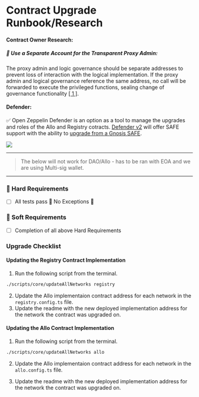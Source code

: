 # Contract Upgrade Runbook/Research

#### Contract Owner Research:

##### 🚨 Use a Separate Account for the Transparent Proxy Admin:
The proxy admin and logic governance should be separate addresses to prevent loss of interaction with the logical implementation. If the proxy admin and logical governance reference the same address, no call will be forwarded to execute the privileged functions, sealing change of governance functionality [[ 1 ]](https://www.certik.com/resources/blog/FnfYrOCsy3MG9s9gixfbJ-upgradeable-proxy-contract-security-best-practices).

#### Defender:

✅ Open Zeppelin Defender is an option as a tool to manage the upgrades and roles of the Allo and Registry cotracts. [Defender v2](https://blog.openzeppelin.com/introducing-openzeppelin-defender-2-0) will offer SAFE support with the ability to [upgrade from a Gnosis SAFE](https://blog.openzeppelin.com/upgrades-app-for-gnosis-safe).

![](https://hackmd.io/_uploads/rywRD_dGa.png)

---
>The below will not work for DAO/Allo - has to be ran with EOA and we are using Multi-sig wallet.
---

### 💎 Hard Requirements

- [ ] All tests pass 🚨 No Exceptions 🚨

### 🍦 Soft Requirements

- [ ] Completion of all above Hard Requirements

### Upgrade Checklist


#### Updating the Registry Contract Implementation



1. Run the following script from the terminal.

```bash
./scripts/core/updateAllNetworks registry
```
2. Update the Allo implementaion contract address for each network in the `registry.config.ts` file.
3. Update the readme with the new deployed implementation address for the network the contract was upgraded on.

#### Updating the Allo Contract Implementation


1. Run the following script from the terminal.

```bash
./scripts/core/updateAllNetworks allo
```
2. Update the Allo implementaion contract address for each network in the `allo.config.ts` file.

3. Update the readme with the new deployed implementation address for the network the contract was upgraded on.